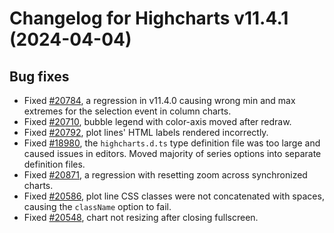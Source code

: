 # Changelog for Highcharts v11.4.1 (2024-04-04)


## Bug fixes
- Fixed [#20784](https://github.com/highcharts/highcharts/issues/20784), a regression in v11.4.0 causing wrong min and max extremes for the selection event in column charts.
- Fixed [#20710](https://github.com/highcharts/highcharts/issues/20710), bubble legend with color-axis moved after redraw.
- Fixed [#20792](https://github.com/highcharts/highcharts/issues/20792), plot lines' HTML labels rendered incorrectly.
- Fixed [#18980](https://github.com/highcharts/highcharts/issues/18980), the `highcharts.d.ts` type definition file was too large and caused issues in editors. Moved majority of series options into separate definition files.
- Fixed [#20871](https://github.com/highcharts/highcharts/issues/20871), a regression with resetting zoom across synchronized charts.
- Fixed [#20586](https://github.com/highcharts/highcharts/issues/20586), plot line CSS classes were not concatenated with spaces, causing the `className` option to fail.
- Fixed [#20548](https://github.com/highcharts/highcharts/issues/20548), chart not resizing after closing fullscreen.
